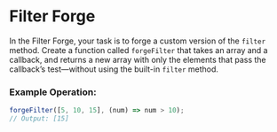 # Filter Forge

In the Filter Forge, your task is to forge a custom version of the `filter` method. Create a function called `forgeFilter` that takes an array and a callback, and returns a new array with only the elements that pass the callback’s test—without using the built-in `filter` method.

### Example Operation:

```js
forgeFilter([5, 10, 15], (num) => num > 10);
// Output: [15]
```
